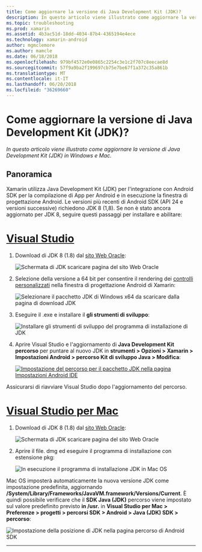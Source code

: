 ```yaml
---
title: Come aggiornare la versione di Java Development Kit (JDK)?
description: In questo articolo viene illustrato come aggiornare la versione di Java Development Kit (JDK) in Windows e Mac.
ms.topic: troubleshooting
ms.prod: xamarin
ms.assetid: 4b3ac51d-18dd-4034-87b4-4365194e4ece
ms.technology: xamarin-android
author: mgmclemore
ms.author: mamcle
ms.date: 06/18/2018
ms.openlocfilehash: 979bf4572e0e0865c2254c3e1c2f707c8eecae8d
ms.sourcegitcommit: 57f9a9ba2f199697cb75e7be67f1a372c35a861b
ms.translationtype: MT
ms.contentlocale: it-IT
ms.lasthandoff: 06/20/2018
ms.locfileid: "36269660"
---
```

# <a name="how-do-i-update-the-java-development-kit-jdk-version"></a>Come aggiornare la versione di Java Development Kit (JDK)?

_In questo articolo viene illustrato come aggiornare la versione di Java Development Kit (JDK) in Windows e Mac._

## <a name="overview"></a>Panoramica

Xamarin utilizza Java Development Kit (JDK) per l'integrazione con Android SDK per la compilazione di App per Android e in esecuzione la finestra di progettazione Android. Le versioni più recenti di Android SDK (API 24 e versioni successive) richiedono JDK 8 (1,8). Se non è stato ancora aggiornato per JDK 8, seguire questi passaggi per installare e abilitare:

# <a name="visual-studiotabvswin"></a>[Visual Studio](#tab/vswin)

1.  Download di JDK 8 (1.8) dal [sito Web Oracle](http://www.oracle.com/technetwork/java/javase/downloads/index.html):

    ![Schermata di JDK scaricare pagina del sito Web Oracle](update-jdk-images/image1.png)

2.  Selezione della versione a 64 bit per consentire il rendering dei [controlli personalizzati](https://developer.xamarin.com/releases/vs/xamarin.vs_4/xamarin.vs_4.2/#androiddesignercustomcontrols) nella finestra di progettazione Android di Xamarin:

    ![Selezionare il pacchetto JDK di Windows x64 da scaricare dalla pagina di download JDK](update-jdk-images/image2.png)

3.  Eseguire il .exe e installare il **gli strumenti di sviluppo**:

    ![Installare gli strumenti di sviluppo del programma di installazione di JDK](update-jdk-images/image3.png)

4.  Aprire Visual Studio e l'aggiornamento di **Java Development Kit percorso** per puntare al nuovo JDK in **strumenti > Opzioni > Xamarin > Impostazioni Android > percorso Kit di sviluppo Java > Modifica**:

    [![Impostazione del percorso per il pacchetto JDK nella pagina Impostazioni Android IDE](update-jdk-images/image4-sml.png)](update-jdk-images/image4.png#lightbox)

Assicurarsi di riavviare Visual Studio dopo l'aggiornamento del percorso.

# <a name="visual-studio-for-mactabvsmac"></a>[Visual Studio per Mac](#tab/vsmac)

1.  Download di JDK 8 (1.8) dal [sito Web Oracle](http://www.oracle.com/technetwork/java/javase/downloads/index.html):

    ![Schermata di JDK scaricare pagina del sito Web Oracle](update-jdk-images/image1.png)

2.  Aprire il file. dmg ed eseguire il programma di installazione con estensione pkg:

    ![In esecuzione il programma di installazione JDK in Mac OS](update-jdk-images/image5.png)

Mac OS imposterà automaticamente la nuova versione JDK come impostazione predefinita, aggiornando **/System/Library/Frameworks/JavaVM.framework/Versions/Current**. È quindi possibile verificare che il **SDK Java (JDK)** percorso viene impostato sul valore predefinito previsto **in /usr.** in **Visual Studio per Mac > Preferenze > progetti > percorsi SDK > Android > Java (JDK) SDK > percorso**:

![Impostazione della posizione di JDK nella pagina percorso di Android SDK](update-jdk-images/image6.png)

-----

